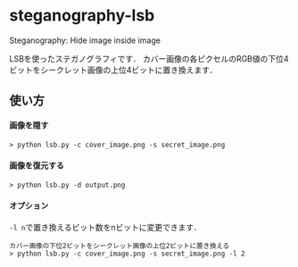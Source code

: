 # steganography-lsb
Steganography: Hide image inside image

LSBを使ったステガノグラフィです．
カバー画像の各ピクセルのRGB値の下位4ビットをシークレット画像の上位4ビットに置き換えます．

## 使い方

#### 画像を隠す

```
> python lsb.py -c cover_image.png -s secret_image.png
```

#### 画像を復元する

```
> python lsb.py -d output.png
```

#### オプション

`-l n`で置き換えるビット数をnビットに変更できます．

```
カバー画像の下位2ビットをシークレット画像の上位2ビットに置き換える
> python lsb.py -c cover_image.png -s secret_image.png -l 2
```
